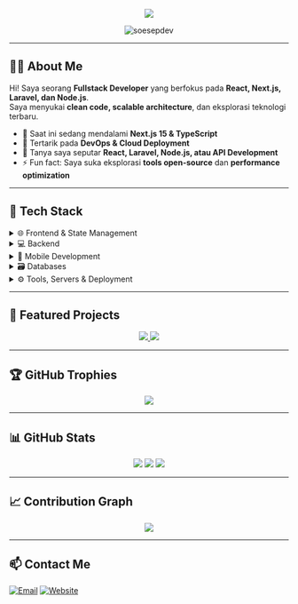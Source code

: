 <p align="center">
  <img src="https://readme-typing-svg.demolab.com/?lines=Hi,+I'm+Soe👋;Fullstack+Developer;React,+Laravel,+Node.js+%26+More!;&center=true&width=650&height=60&size=35&color=00DC82">
</p>

<p align="center">
  <img src="https://komarev.com/ghpvc/?username=soesepdev&label=Profile+Views&color=0e75b6&style=flat" alt="soesepdev" />
</p>

---

## 👨‍💻 About Me
Hi! Saya seorang **Fullstack Developer** yang berfokus pada **React, Next.js, Laravel, dan Node.js**.  
Saya menyukai **clean code, scalable architecture**, dan eksplorasi teknologi terbaru.

- 🚀 Saat ini sedang mendalami **Next.js 15 & TypeScript**  
- 🌱 Tertarik pada **DevOps & Cloud Deployment**  
- 💬 Tanya saya seputar **React, Laravel, Node.js, atau API Development**  
- ⚡ Fun fact: Saya suka eksplorasi **tools open-source** dan **performance optimization**  

---

## 🧰 Tech Stack

<details>
  <summary>🌐 Frontend & State Management</summary>
  
  ![React](https://img.shields.io/badge/React-20232A?style=for-the-badge&logo=react&logoColor=61DAFB)  
  ![Next.js](https://img.shields.io/badge/Next.js-000000?style=for-the-badge&logo=nextdotjs&logoColor=ffffff)  
  ![Preact](https://img.shields.io/badge/Preact-35495E?style=for-the-badge&logo=preact&logoColor=41b883)  
  ![Vue.js](https://img.shields.io/badge/Vue.js-35495E?style=for-the-badge&logo=vue.js&logoColor=4FC08D)  
  ![Nuxt.js](https://img.shields.io/badge/Nuxt.js-00DC82?style=for-the-badge&logo=nuxt.js&logoColor=white)  
  ![Pinia](https://img.shields.io/badge/Pinia-F7DF1E?style=for-the-badge&logo=pinia&logoColor=2E2E2E)  
  ![Zustand](https://img.shields.io/badge/Zustand-2D2D2D?style=for-the-badge)  
</details>

<details>
  <summary>💻 Backend</summary>
  
  ![PHP](https://img.shields.io/badge/PHP-777BB4?style=for-the-badge&logo=php&logoColor=fff)  
  ![Laravel](https://img.shields.io/badge/Laravel-F9322C?style=for-the-badge&logo=laravel&logoColor=fff)  
  ![CodeIgniter](https://img.shields.io/badge/CodeIgniter-EF4223?style=for-the-badge&logo=codeigniter&logoColor=fff)  
  ![Node.js](https://img.shields.io/badge/Node.js-339933?style=for-the-badge&logo=node.js&logoColor=fff)  
  ![Express](https://img.shields.io/badge/Express.js-000000?style=for-the-badge&logo=express&logoColor=fff)  
</details>

<details>
  <summary>📱 Mobile Development</summary>
  
  ![React Native](https://img.shields.io/badge/React_Native-20232A?style=for-the-badge&logo=react&logoColor=61DAFB)  
  ![Expo](https://img.shields.io/badge/Expo-000020?style=for-the-badge&logo=expo&logoColor=white)  
</details>

<details>
  <summary>🗃️ Databases</summary>
  
  ![MySQL](https://img.shields.io/badge/MySQL-00758F?style=for-the-badge&logo=mysql&logoColor=fff)  
  ![PostgreSQL](https://img.shields.io/badge/PostgreSQL-336791?style=for-the-badge&logo=postgresql&logoColor=fff)  
  ![MongoDB](https://img.shields.io/badge/MongoDB-47A248?style=for-the-badge&logo=mongodb&logoColor=fff)  
  ![Microsoft SQL Server](https://img.shields.io/badge/Microsoft_SQL_Server-CC2927?style=for-the-badge&logo=microsoftsqlserver&logoColor=white)  
</details>

<details>
  <summary>⚙️ Tools, Servers & Deployment</summary>
  
  ![Git](https://img.shields.io/badge/Git-F05032?style=for-the-badge&logo=git&logoColor=fff)  
  ![GitHub](https://img.shields.io/badge/GitHub-181717?style=for-the-badge&logo=github&logoColor=fff)  
  ![SourceTree](https://img.shields.io/badge/SourceTree-0052CC?style=for-the-badge&logo=sourcetree&logoColor=fff)  
  ![Postman](https://img.shields.io/badge/Postman-FF6C37?style=for-the-badge&logo=postman&logoColor=white)  
  ![Docker](https://img.shields.io/badge/Docker-2496ED?style=for-the-badge&logo=docker&logoColor=fff)  
  ![Vercel](https://img.shields.io/badge/Vercel-000?style=for-the-badge&logo=vercel&logoColor=white)  
  ![Nginx](https://img.shields.io/badge/Nginx-009639?style=for-the-badge&logo=nginx&logoColor=white)  
  ![Apache](https://img.shields.io/badge/Apache-D22128?style=for-the-badge&logo=apache&logoColor=white)  
  ![LiteSpeed](https://img.shields.io/badge/LiteSpeed-1D6CDF?style=for-the-badge&logo=litespeed&logoColor=white)  
  ![XAMPP](https://img.shields.io/badge/XAMPP-FB7A24?style=for-the-badge&logo=xampp&logoColor=white)  
</details>

---

## 🚀 Featured Projects
<p align="center">
  <a href="https://github.com/soesepdev/project-1">
    <img src="https://github-readme-stats.vercel.app/api/pin/?username=soesepdev&repo=project-1&theme=radical" />
  </a>
  <a href="https://github.com/soesepdev/project-2">
    <img src="https://github-readme-stats.vercel.app/api/pin/?username=soesepdev&repo=project-2&theme=radical" />
  </a>
</p>

---

## 🏆 GitHub Trophies
<p align="center">
  <img src="https://github-profile-trophy.vercel.app/?username=soesepdev&theme=radical&margin-w=10&margin-h=10&column=7" />
</p>

---

## 📊 GitHub Stats
<p align="center">
  <img src="https://github-readme-stats.vercel.app/api?username=soesepdev&show_icons=true&theme=radical" />
  <img src="https://github-readme-stats.vercel.app/api/top-langs/?username=soesepdev&layout=compact&theme=radical" />
  <img src="https://streak-stats.demolab.com?user=soesepdev&theme=radical" />
</p>

---

## 📈 Contribution Graph
<p align="center">
  <img src="https://github-readme-activity-graph.vercel.app/graph?username=soesepdev&theme=radical" />
</p>

---

## 📫 Contact Me
[![Email](https://img.shields.io/badge/Email-D14836?style=for-the-badge&logo=gmail&logoColor=white)](mailto:soesep.dev@gmail.com)
[![Website](https://img.shields.io/badge/Website-4285F4?style=for-the-badge&logo=google-chrome&logoColor=white)](https://soesepdev.my.id)
